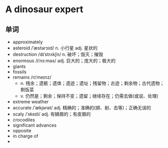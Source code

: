 # A dinosaur expert

## 单词
- approximately
- asteroid /ˈæstərɔɪd/ n. 小行星 adj. 星状的
- destruction /dɪˈstrʌkʃn/ n. 破坏；毁灭；摧毁
- enormous /ɪˈnɔːməs/ adj. 巨大的；庞大的；极大的
- giants
- fossils
- remains /rɪˈmeɪnz/
  - n. 残余；遗骸；遗体；遗迹；遗址；残留物；古迹；剩余物；古代遗物；剩饭菜
  - v. 仍然是；剩余；保持不变；遗留；继续存在；仍需去做(或说、处理)
- extreme weather
- accurate /ˈækjərət/ adj. 精确的；准确的(掷、射、击等)；正确无误的
- scaly /ˈskeɪli/ adj. 有鳞屑的；有皮屑的
- crocodiles
- significant advances
- opposite
- in charge of
- 

